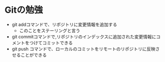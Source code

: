 # Gitの勉強
- git addコマンドで、リポジトリに変更情報を追加する
    - このことをステーリングと言う
- git commitコマンドで,リポジトリのインデックスに追加された変更情報にコメントをつけてコミットできる
- git push コマンドで、ローカルのコミットをリモートのリポジトリに反映させることができる